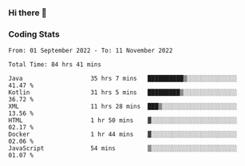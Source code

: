 ### Hi there 👋

<!--
**Girrafeec/girrafeec** is a ✨ _special_ ✨ repository because its `README.md` (this file) appears on your GitHub profile.

Here are some ideas to get you started:

- 🔭 I’m currently working on ...
- 🌱 I’m currently learning ...
- 👯 I’m looking to collaborate on ...
- 🤔 I’m looking for help with ...
- 💬 Ask me about ...
- 📫 How to reach me: ...
- 😄 Pronouns: ...
- ⚡ Fun fact: ...
-->

### Coding Stats
<!--START_SECTION:waka-->

```text
From: 01 September 2022 - To: 11 November 2022

Total Time: 84 hrs 41 mins

Java                   35 hrs 7 mins   ██████████▒░░░░░░░░░░░░░░   41.47 %
Kotlin                 31 hrs 5 mins   █████████▒░░░░░░░░░░░░░░░   36.72 %
XML                    11 hrs 28 mins  ███▒░░░░░░░░░░░░░░░░░░░░░   13.56 %
HTML                   1 hr 50 mins    ▓░░░░░░░░░░░░░░░░░░░░░░░░   02.17 %
Docker                 1 hr 44 mins    ▓░░░░░░░░░░░░░░░░░░░░░░░░   02.06 %
JavaScript             54 mins         ▒░░░░░░░░░░░░░░░░░░░░░░░░   01.07 %
```

<!--END_SECTION:waka-->
